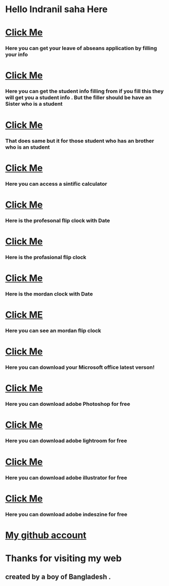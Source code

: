 # Hello Indranil saha Here 
# [ Click Me ](https://indranilsaha84.github.io/application) 
### Here you can get your leave of abseans application by filling your info
# [ Click Me ](https://indranilsaha84.github.io/sealf%201)
### Here you can get the student info filling from if you fill this they will get you a student info . But the filler should be have an Sister who is a student
# [ Click Me ](https://indranilsaha84.github.io/sealf%202.html)
### That does same but it for those student who has an brother who is an student
# [ Click Me ](https://indranilsaha84.github.io/sintific%20calculator.html)
### Here you can access a sintific calculator
# [ Click Me ](https://indranilsaha84.github.io/profasional%20flip%20clock%20with%20date.HTML)
### Here is the profesonal flip clock with Date
# [ Click Me ](http://indranilsaha84.github.io/profasional%20flip%20clock.HTML)
### Here is the profasional flip clock 
# [ Click Me ](http://indranilsaha84.github.io/mordan%20flip%20clock%20with%20Date.HTML)
### Here is the mordan clock with Date
# [ Click ME](https://indranilsaha84.github.io/clock.HTML)
### Here you can see an mordan flip clock 
# [ Click Me ](https://config.office.com/deploymentsettings)
### Here you can download your Microsoft office latest verson!
# [ Click Me ](https://softzar.com/adobe-photoshop-cc-2022-free-download/)
### Here you can download adobe Photoshop for free
# [ Click Me ](https://softzar.com/adobe-lightroom-classic-2022/)
### Here you can download adobe lightroom for free
# [ Click Me ](https://softzar.com/adobe-illustrator-cc-2022/)
### Here you can download adobe illustrator for free
# [ Click Me ](https://softzar.com/adobe-indesign-2022-free-download/)
### Here you can download adobe indeszine for free
# [ My github account ](https://github.com/Indranilsaha84)
# Thanks for visiting my web
## created by a boy of Bangladesh .
